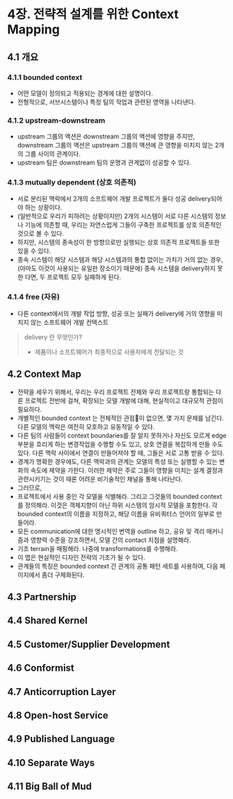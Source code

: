 # 4장. 전략적 설계를 위한 Context Mapping
## 4.1 개요
### 4.1.1 bounded context
- 어떤 모델이 정의되고 적용되는 경계에 대한 설명이다.
- 전형적으로, 서브시스템이나 특정 팀의 작업과 관련된 영역을 나타낸다.

### 4.1.2 upstream-downstream
- upstream 그룹의 액션은 downstream 그룹의 액션에 영향을 주지만, downstream 그룹의 액션은 upstream 그룹의 액션에 큰 영향을 미치지 않는 2개의 그룹 사이의 관계이다.
- upstream 팀은 downstream 팀의 운명과 관계없이 성공할 수 있다.

### 4.1.3 mutually dependent (상호 의존적)
- 서로 분리된 맥락에서 2개의 소프트웨어 개발 프로젝트가 둘다 성공 delivery되어야 하는 상황이다.
- (일반적으로 우리가 피하려는 상황이지만) 2개의 시스템이 서로 다른 시스템의 정보나 기능에 의존할 때, 우리는 자연스럽게 그들이 구축한 프로젝트를 상호 의존적인 것으로 볼 수 있다.
- 하지만, 시스템의 종속성이 한 방향으로만 실행되는 상호 의존적 프로젝트들 또한 있을 수 있다.
- 종속 시스템이 해당 시스템과 해당 시스템과의 통합 없이는 가치가 거의 없는 경우, (아마도 이것이 사용되는 유일한 장소이기 때문에) 종속 시스템을 delivery하지 못한 다면, 두 프로젝트 모두 실패하게 된다.

### 4.1.4 free (자유)
- 다른 context에서의 개발 작업 방향, 성공 또는 실패가 delivery에 거의 영향을 미치지 않는 소프트웨어 개발 컨텍스트

> delivery 란 무엇인가?
>
> - 제품이나 소프트웨어가 최종적으로 사용자에게 전달되는 것


## 4.2 Context Map
- 전략을 세우기 위해서, 우리는 우리 프로젝트 전체와 우리 프로젝트랑 통합되는 다른 프로젝트 전반에 걸쳐, 확장되는 모델 개발에 대해, 현실적이고 대규모적 관점이 필요하다.
- 개별적인 bounded context 는 전체적인 관점이 없으면, 몇 가지 문제를 남긴다. 다른 모델의 맥락은 여전히 모호하고 유동적일 수 있다.
- 다른 팀의 사람들이 context boundaries를 잘 알지 못하거나 자신도 모르게 edge 부분을 흐리게 하는 변경작업을 수행할 수도 있고, 상호 연결을 복잡하게 만들 수도 있다. 다른 맥락 사이에서 연결이 만들어져야 할 때, 그들은 서로 고통 받을 수 있다.
- 경계가 명확한 경우에도, 다른 맥락과의 관계는 모델의 특성 또는 실행할 수 있는 변화의 속도에 제약을 가한다. 이러한 제약은 주로 그들이 영향을 미치는 설계 결정과 관련시키기는 것이 때론 어려운 비기술적인 채널을 통해 나타난다.
- 그러므로,
- 프로젝트에서 사용 중인 각 모델을 식별해라. 그리고 그것들의 bounded context를 정의해라. 이것은 객체지향이 아닌 하위 시스템의 암시적 모델을 포함한다. 각 bounded context의 이름을 지정하고, 해당 이름을 유비쿼터스 언어의 일부로 만들어라.
- 모든 communication에 대한 명시적인 번역을 outline 하고, 공유 및 격리 매커니즘과 영향력 수준을 강조하면서, 모델 간의 contact 지점을 설명해라.
- 기조 terrain을 매핑해라. 나중에 transformations를 수행해라.
- 이 맵은 현실적인 디자인 전략의 기초가 될 수 있다.
- 관계들의 특징은 bounded context 간 관계의 공통 패턴 세트를 사용하여, 다음 페이지에서 좀더 구체화된다.






## 4.3 Partnership


## 4.4 Shared Kernel


## 4.5 Customer/Supplier Development



## 4.6 Conformist

## 4.7 Anticorruption Layer

## 4.8 Open-host Service

## 4.9 Published Language

## 4.10 Separate Ways

## 4.11 Big Ball of Mud


